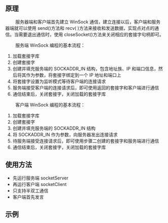 ## 原理
&emsp;&emsp; 服务器端和客户端首先建立 WinSock 通信，建立连接以后，客户端和服务器端就可以使用 send()方法和 recv( )方法来接收和发送数据，实现点对点的通信。当需要退出通信时，使用 closeSocket()方法来关闭相应的套接字句柄即可。

&emsp;&emsp; 服务端 WinSock 编程的基本流程：
1. 加载套接字库
2. 创建套接字
3. 创建并填充服务端的 SOCKADDR_IN 结构，包含地址族、IP 和端口信息，然后将其作为参数，将套接字绑定到一个 IP 地址和端口上
4. 将套接字设置为监听模式等待客户端的连接请求
5. 服务端接受客户端的连接请求后，即可使用返回的套接字和客户端进行通信
6. 通信结束后，关闭套接字，关闭加载的套接字库

&emsp;&emsp; 客户端 WinSock 编程的基本流程：
1. 加载套接字库
2. 创建套接字
3. 创建并填充服务端的 SOCKADDR_IN 结构
4. 将 SOCKADDR_IN 作为参数，向服务器发出连接请求
5. 待服务端接受连接请求后，即可使用步骤二创建的套接字和服务端进行通信
6. 通信结束后，关闭套接字，关闭加载的套接字库

## 使用方法

+ 先运行服务端 socketServer
+ 再运行客户端 socketClient
+ 只支持半双工通信
+ 客户端首先发言

## 示例

